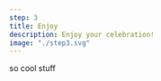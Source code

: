 ```yaml
---
step: 3
title: Enjoy
description: Enjoy your celebration!
image: "./step3.svg"
---
```


so cool stuff